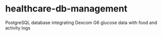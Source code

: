 # healthcare-db-management
PostgreSQL database integrating Dexcom G6 glucose data with food and activity logs
